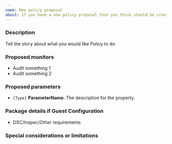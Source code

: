 ```yaml
---
name: New policy proposal
about: If you have a new policy proposal that you think should be created.
---
```

<!--
    Thank you for contributing!

    ISSUE TITLE:
    Please prefix the issue title with a proposed policy name,
    e.g. 'PolicyName: New policy proposal'

    ISSUE DESCRIPTION (this template):
    Please propose the new policy package under each header below.
-->
### Description

Tell the story about what you would like Policy to do

### Proposed monitors

- Audit something 1
- Audit something 2

### Proposed parameters

- `[Type]` **ParameterName**:  The description for the property.

### Package details if Guest Configuration

- DSC/Inspec/Other requirements

### Special considerations or limitations
